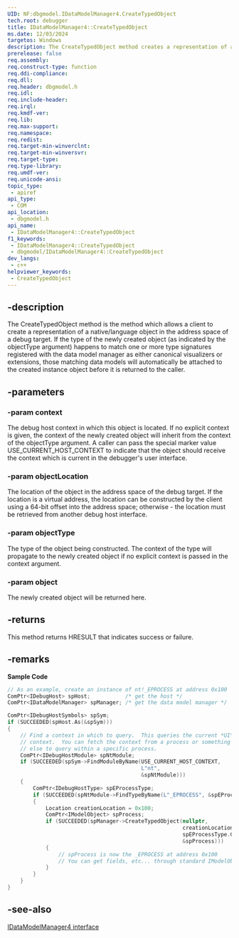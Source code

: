 ```yaml
---
UID: NF:dbgmodel.IDataModelManager4.CreateTypedObject
tech.root: debugger
title: IDataModelManager4::CreateTypedObject
ms.date: 12/03/2024
targetos: Windows
description: The CreateTypedObject method creates a representation of a native/language object in the address space of a debug target.
prerelease: false
req.assembly: 
req.construct-type: function
req.ddi-compliance: 
req.dll: 
req.header: dbgmodel.h
req.idl: 
req.include-header: 
req.irql: 
req.kmdf-ver: 
req.lib: 
req.max-support: 
req.namespace: 
req.redist: 
req.target-min-winverclnt: 
req.target-min-winversvr: 
req.target-type: 
req.type-library: 
req.umdf-ver: 
req.unicode-ansi: 
topic_type:
 - apiref
api_type:
 - COM
api_location:
 - dbgmodel.h
api_name:
 - IDataModelManager4::CreateTypedObject
f1_keywords:
 - IDataModelManager4::CreateTypedObject
 - dbgmodel/IDataModelManager4::CreateTypedObject
dev_langs:
 - c++
helpviewer_keywords:
 - CreateTypedObject
---
```


## -description

The CreateTypedObject method is the method which allows a client to create a representation of a native/language object in the address space of a debug target. If the type of the newly created object (as indicated by the objectType argument) happens to match one or more type signatures registered with the data model manager as either canonical visualizers or extensions, those matching data models will automatically be attached to the created instance object before it is returned to the caller.

## -parameters

### -param context

The debug host context in which this object is located. If no explicit context is given, the context of the newly created object will inherit from the context of the objectType argument. A caller can pass the special marker value USE_CURRENT_HOST_CONTEXT to indicate that the object should receive the context which is current in the debugger's user interface.

### -param objectLocation

The location of the object in the address space of the debug target. If the location is a virtual address, the location can be constructed by the client using a 64-bit offset into the address space; otherwise - the location must be retrieved from another debug host interface.

### -param objectType

The type of the object being constructed. The context of the type will propagate to the newly created object if no explicit context is passed in the context argument.

### -param object

The newly created object will be returned here.

## -returns

This method returns HRESULT that indicates success or failure.

## -remarks

**Sample Code**

```cpp
// As an example, create an instance of nt!_EPROCESS at address 0x100
ComPtr<IDebugHost> spHost;           /* get the host */
ComPtr<IDataModelManager> spManager; /* get the data model manager */

ComPtr<IDebugHostSymbols> spSym;
if (SUCCEEDED(spHost.As(&spSym)))
{
    // Find a context in which to query.  This queries the current *UI* 
    // context.  You can fetch the context from a process or something 
    // else to query within a specific process.
    ComPtr<IDebugHostModule> spNtModule;
    if (SUCCEEDED(spSym->FindModuleByName(USE_CURRENT_HOST_CONTEXT, 
                                          L"nt", 
                                          &spNtModule)))
    {
        ComPtr<IDebugHostType> spEProcessType;
        if (SUCCEEDED(spNtModule->FindTypeByName(L"_EPROCESS", &spEProcessType)))
        {
            Location creationLocation = 0x100;
            ComPtr<IModelObject> spProcess;
            if (SUCCEEDED(spManager->CreateTypedObject(nullptr, 
                                                       creationLocation,
                                                       spEProcessType.Get(),
                                                       &spProcess)))
            {
                // spProcess is now the _EPROCESS at address 0x100
                // You can get fields, etc... through standard IModelObject methods
            }
        }
    }
}
```

## -see-also

[IDataModelManager4 interface](nn-dbgmodel-idatamodelmanager4.md)